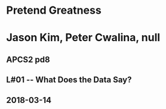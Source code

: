 # Pretend Greatness
# Jason Kim, Peter Cwalina, null
## APCS2 pd8
## L#01 -- What Does the Data Say?
## 2018-03-14
